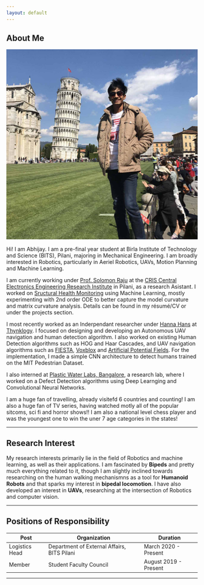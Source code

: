 ```yaml
---
layout: default
---
```


## About Me

<img class="profile-picture" src="dp.jpg">

Hi! I am Abhijay. I am a pre-final year student at Birla Institute of Technology and Science (BITS), Pilani, majoring in Mechanical Engineering. I am broadly interested in Robotics, particularly in Aeriel Robotics, UAVs, Motion Planning and Machine Learning.

I am currently working under [Prof. Solomon Raju](https://www.ceeri.res.in/profiles/kota-solomon-raju/) at the [CRIS Central Electronics Engineering Research Institute](https://www.ceeri.res.in) in Pilani, as a research Asistant. I worked on [Sructural Health Monitoring](https://en.wikipedia.org/wiki/Structural_health_monitoring) using Machine Learning, mostly experimenting with 2nd order ODE to better capture the model curvature and matrix curvature analysis. Details can be found in my résumé/CV or under the projects section. 

I most recently worked as an Inderpendant researcher under [Hanna Hans](https://www.linkedin.com/in/hanna-hans-360a8718a/) at [Thynklogy](https://thynklogy.com). I focused on designing and developing an Autonomous UAV navigation and human detection algorithm. I also worked on existing Human Detection algorithms such as HOG and Haar Cascades, and UAV navigation algorithms such as [FIESTA](https://arxiv.org/abs/1903.02144), [Voxblox](https://voxblox.readthedocs.io/en/latest/) and [Artificial Potential Fields](https://www.researchgate.net/publication/236268166_An_Efficient_Improved_Artificial_Potential_Field_Based_Regression_Search_Method_for_Robot_Path_Planning). For the implementation, I made a simple CNN architecture to detect humans trained on the MIT Pedestrian Dataset.

I also interned at [Plastic Water Labs, Bangalore](http://www.plasticwaterlabs.com), a research lab, where I worked on a Defect Detection algorithms using Deep Learnging and Convolutional Neural Networks.

I am a huge fan of travelling, already visitefd 6 countries and counting! I am also a huge fan of TV series, having watched motly all of the popular sitcoms, sci fi and horror shows!! I am also a national level chess player and was the youngest one to win the uner 7 age categories in the states!

---

## Research Interest

My research interests primarily lie in the field of Robotics and machine learning, as well as their applications. I am fascinated by **Bipeds** and pretty much everything related to it, though I am slightly inclined towards researching on the human walking mechanismns as a tool for **Humanoid Robots** and that sparks my interest in **bipedal locomotion**. I have also developed an interest in **UAVs**, researching at the intersection of Robotics and computer vision.

---

## Positions of Responsibility

Post | Organization | Duration
--- | --- | ---
Logistics Head | Department of External Affairs, BITS Pilani | March 2020 - Present
Member | Student Faculty Council | August 2019 - Present

---
